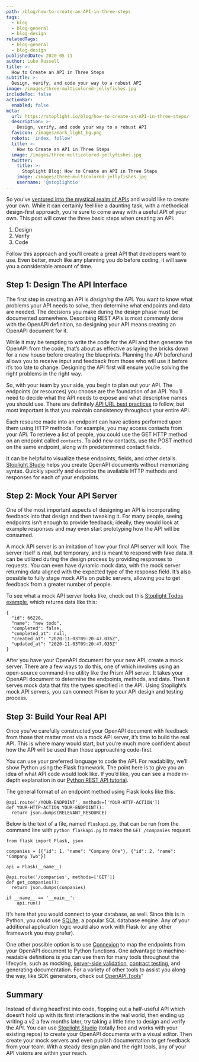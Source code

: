 ```yaml
---
path: /blog/how-to-create-an-API-in-three-steps
tags:
  - blog
  - blog-general
  - blog-design
relatedTags:
  - blog-general
  - blog-design
publishedDate: 2020-05-11
author: Luke Russell
title: >-
  How to Create an API in Three Steps
subtitle: >-
  Design, verify, and code your way to a robust API
image: /images/three-multicolored-jellyfishes.jpg
includeToc: false
actionBar:
  enabled: false
meta:
  url: https://stoplight.io/blog/how-to-create-an-API-in-three-steps/
  description: >-
    Design, verify, and code your way to a robust API
  favicon: /images/mark_light_bg.png
  robots: 'index, follow'
  title: >-
    How to Create an API in Three Steps
  image: /images/three-multicolored-jellyfishes.jpg
  twitter:
    title: >-
      Stoplight Blog: How to Create an API in Three Steps
    image: /images/three-multicolored-jellyfishes.jpg
    username: '@stoplightio'
---
```


So you’ve [ventured into the mystical realm of APIs](https://stoplight.io/blog/api-development-demystified/) and would like to create your own. While it can certainly feel like a daunting task, with a methodical design-first approach, you’re sure to come away with a useful API of your own. This post will cover the three basic steps when creating an API:

1. Design
2. Verify
3. Code

Follow this approach and you’ll create a great API that developers want to use. Even better, much like any planning you do before coding, it will save you a considerable amount of time.

## Step 1: Design The API Interface

The first step in creating an API is *designing* the API. You want to know what problems your API needs to solve, then determine what endpoints and data are needed. The decisions you make during the design phase must be documented somewhere. Describing REST APIs is most commonly done with the OpenAPI definition, so designing your API means creating an OpenAPI document for it.

While it may be tempting to write the code for the API and then generate the OpenAPI from the code, that’s about as effective as laying the bricks down for a new house before creating the blueprints. Planning the API beforehand allows you to receive input and feedback from those who will use it before it’s too late to change. Designing the API first will ensure you’re solving the right problems in the right way.

So, with your team by your side, you begin to plan out your API. The endpoints (or resources) you choose are the foundation of an API. You’ll need to decide what the API needs to expose and what descriptive names you should use. There are definitely [API URL best practices](https://stoplight.io/blog/crud-api-design/) to follow, but most important is that you maintain consistency throughout your entire API.

Each resource made into an endpoint can have actions performed upon them using HTTP methods. For example, you may access contacts from your API. To retrieve a list of people, you could use the GET HTTP method on an endpoint called `contacts`. To add new contacts, use the POST method on the same endpoint, along with predetermined contact fields.

It can be helpful to visualize these endpoints, fields, and other details. [Stoplight Studio](https://stoplight.io/studio/) helps you create OpenAPI documents without memorizing syntax. Quickly specify and describe the available HTTP methods and responses for each of your endpoints.

## Step 2: Mock Your API Server

One of the most important aspects of designing an API is incorporating feedback into that design and then tweaking it. For many people, seeing endpoints isn’t enough to provide feedback; ideally, they would look at example responses and may even start prototyping how the API will be consumed.

A mock API server is an imitation of how your final API server will look. The server itself is real, but temporary, and is meant to respond with fake data. It can be utilized during the design process by providing responses to requests. You can even have dynamic mock data, with the mock server returning data aligned with the expected type of the response field. It’s also possible to fully stage mock APIs on public servers, allowing you to get feedback from a greater number of people.

To see what a mock API server looks like, check out this [Stoplight Todos example](https://todos.stoplight.io/), which returns data like this:

```
{
  "id": 66226,
  "name": "new todo",
  "completed": false,
  "completed_at": null,
  "created_at": "2020-11-03T09:20:47.035Z",
  "updated_at": "2020-11-03T09:20:47.035Z"
}
```

After you have your OpenAPI document for your new API, create a mock server. There are a few ways to do this, one of which involves using an open-source command-line utility like the Prism API server. It takes your OpenAPI document to determine the endpoints, methods, and data. Then it serves mock data that fits the types specified in the API. Using Stoplight’s mock API servers, you can connect Prism to your API design and testing process.

## Step 3: Build Your Real API

Once you’ve carefully constructed your OpenAPI document with feedback from those that matter most via a mock API server, it’s time to build the real API. This is where many would start, but you’re much more confident about how the API will be used than those approaching code-first.

You can use your preferred language to code the API. For readability, we’ll show Python using the Flask framework. The point here is to give you an idea of what API code would look like. If you’d like, you can see a mode in-depth explanation in our [Python REST API tutorial](https://stoplight.io/blog/python-rest-api/).

The general format of an endpoint method using Flask looks like this:

```
@api.route('/YOUR-ENDPOINT', methods=['YOUR-HTTP-ACTION'])
def YOUR-HTTP-ACTION_YOUR-ENDPOINT():
  return json.dumps(RELEVANT_RESOURCE)
```

Below is the text of a file, named `flaskapi.py`, that can be run from the command line with `python flaskapi.py` to make the `GET /companies` request.

```
from flask import Flask, json

companies = [{"id": 1, "name": "Company One"}, {"id": 2, "name": "Company Two"}]

api = Flask(__name__)

@api.route('/companies', methods=['GET'])
def get_companies():
  return json.dumps(companies)

if __name__ == '__main__':
    api.run()
```

It’s here that you would connect to your database, as well. Since this is in Python, you could use [SQLite](https://www.sqlite.org/index.html), a popular SQL database engine. Any of your additional application logic would also work with Flask (or any other framework you may prefer).

One other possible option is to use [Connexion](https://github.com/zalando/connexion) to map the endpoints from your OpenAPI document to Python functions. One advantage to machine-readable definitions is you can use them for many tools throughout the lifecycle, such as mocking, [server-side validation](https://apisyouwonthate.com/blog/server-side-validation-with-api-descriptions), [contract testing](https://apisyouwonthate.com/blog/writing-documentation-via-contract-testing), and generating documentation. For a variety of other tools to assist you along the way,  like SDK generators, check out [OpenAPI.Tools](https://openapi.tools/)"

## Summary

Instead of diving headfirst into code, flopping out a half-useful API which doesn’t hold up with its first interactions in the real world, then ending up writing a v2 a few months later, try taking a little time to design and verify the API. You can use [Stoplight Studio](https://stoplight.io/studio/) (totally free and works with your existing repos) to create your OpenAPI documents with a visual editor. Then create your mock servers and even publish documentation to get feedback from your team. With a steady design plan and the right tools, any of your API visions are within your reach.
